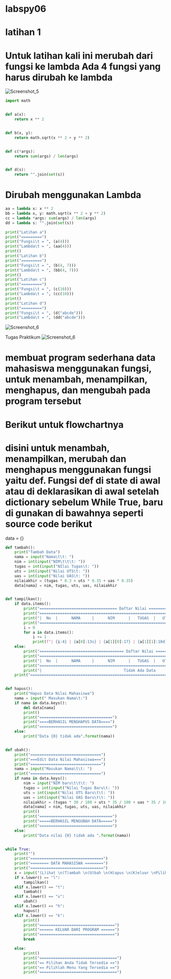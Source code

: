 # labspy06

# latihan 1
# Untuk latihan kali ini merubah dari fungsi ke lambda Ada 4 fungsi yang harus dirubah ke lambda
![Screenshot_5](https://user-images.githubusercontent.com/81457697/145676287-50f59153-11bc-4ed7-8973-61cb91f4d03d.png)

```python
import math


def a(x):
    return x ** 2


def b(x, y):
    return math.sqrt(x ** 2 + y ** 2)


def c(*args):
    return sum(args) / len(args)


def d(s):
    return "".join(set(s))
```

# Dirubah menggunakan Lambda

```python
aa = lambda x: x ** 2
bb = lambda x, y: math.sqrt(x ** 2 + y ** 2)
cc = lambda *args: sum(args) / len(args)
dd = lambda s: "".join(set(s))
```
```python
print("Latihan a")
print("=========")
print("Fungsi\t = ", (a(4)))
print("Lambda\t = ", (aa(4)))
print()
print("Latihan b")
print("=========")
print("Fungsi\t = ", (b(4, 7)))
print("Lambda\t = ", (bb(4, 7)))
print()
print("Latihan c")
print("=========")
print("Fungsi\t = ", (c(10)))
print("Lambda\t = ", (cc(10)))
print()
print("Latihan d")
print("=========")
print("Fungsi\t = ", (d("abcde")))
print("Lambda\t = ", (dd("abcde")))
```
![Screenshot_6](https://user-images.githubusercontent.com/81457697/145677304-81ea3805-668f-40fc-9e93-1c722c64a941.png)

Tugas Praktikum 
![Screenshot_6](https://user-images.githubusercontent.com/81457697/145677869-7106979e-fabd-4f34-b9b0-676bebcdbe5a.png)

# membuat program sederhana data mahasiswa menggunakan fungsi, untuk menambah, menampilkan, menghapus, dan mengubah pada program tersebut 
# Berikut untuk flowchartnya

# disini untuk menambah, menampilkan, merubah dan menghapus menggunakan fungsi yaitu def. Fungsi def di state di awal atau di deklarasikan di awal setelah dictionary sebelum While True, baru di gunakan di bawahnya seperti source code berikut

data = {}

```python
def tambah():
    print("Tambah Data")
    nama = input("Nama\t\t: ")
    nim = int(input("NIM\t\t\t: "))
    tugas = int(input("NIlai Tugas\t: "))
    uts = int(input("Nilai UTS\t: "))
    uas = int(input("Nilai UAS\t: "))
    nilaiakhir = (tugas * 0.3 + uts * 0.35 + uas * 0.35)
    data[nama] = nim, tugas, uts, uas, nilaiakhir


def tampilkan():
    if data.items():
        print("================================== Daftar Nilai ======================================")
        print("======================================================================================")
        print("|  No  |      NAMA     |      NIM      |   TUGAS  |   UTS   |   UAS   | NILAI AKHIR  |")
        print("======================================================================================")
        i = 0
        for a in data.items():
            i += 1
            print(f"| {i:4} | {a[0]:13s} | {a[1][0]:17} | {a[1][1]:10d} |  {a[1][2]:6d} | {a[1][2]:7d} | {a[1][4]:6.2f} | ")
    else:
        print("===================================== Daftar Nilai ===================================")
        print("======================================================================================")
        print("|  No  |      NAMA     |      NIM      |   TUGAS  |   UTS   |   UAS   | NILAI AKHIR  |")
        print("======================================================================================")
        print("|                                    Tidak Ada Data                                  |")
    print("======================================================================================")


def hapus():
    print("Hapus Data Nilai Mahasiswa")
    nama = input(" Masukan Nama\t:")
    if nama in data.keys():
        del data[nama]
        print()
        print("================================")
        print("====BERHASIL MENGHAPUS DATA====")
        print("================================")
    else:
        print("Data {0} tidak ada".format(nama))


def ubah():
    print("===============================")
    print("===Edit Data Nilai Mahasiswa===")
    print("===============================")
    nama = input("Masukan Nama\t\t: ")
    print("===============================")
    if nama in data.keys():
        nim = input("NIM baru\t\t\t: ")
        tugas = int(input("Nilai Tugas Baru\t: "))
        uts = int(input("Nilai UTS Baru\t\t: "))
        uas = int(input("Nilai UAS Baru\t\t: "))
        nilaiakhir = (tugas * 30 / 100 + uts * 35 / 100 + uas * 35 / 100)
        data[nama] = nim, tugas, uts, uas, nilaiakhir
        print()
        print("================================")
        print("=====BERHASIL MENGUBAH DATA=====")
        print("================================")
    else:
        print("Data nilai {0} tidak ada ".format(nama))


while True:
    print("")
    print("================================")
    print("======== DATA MAHASISWA ========")
    print("================================")
    x = input("(L)ihat \n(T)ambah \n(U)bah \n(H)apus \n(K)eluar \nPilih menu : ")
    if x.lower() == "l":
        tampilkan()
    elif x.lower() == "t":
        tambah()
    elif x.lower() == "u":
        ubah()
    elif x.lower() == "h":
        hapus()
    elif x.lower() == "k":
        print()
        print("=================================")
        print("====== KELUAR DARI PROGRAM ======")
        print("=================================")
        break

    else:
        print()
        print("==================================")
        print("== Pilihan Anda Tidak Tersedia ==")
        print("== Pilihlah Menu Yang Tersedia ==")
        print("==================================")
```        
